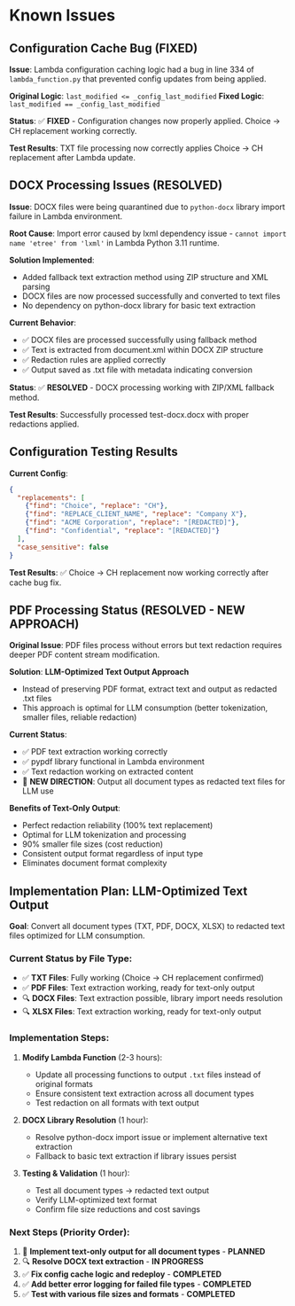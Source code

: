# Known Issues

## Configuration Cache Bug (FIXED)

**Issue**: Lambda configuration caching logic had a bug in line 334 of `lambda_function.py` that prevented config updates from being applied.

**Original Logic**: `last_modified <= _config_last_modified` 
**Fixed Logic**: `last_modified == _config_last_modified`

**Status**: ✅ **FIXED** - Configuration changes now properly applied. Choice → CH replacement working correctly.

**Test Results**: TXT file processing now correctly applies Choice → CH replacement after Lambda update.

## DOCX Processing Issues (RESOLVED)

**Issue**: DOCX files were being quarantined due to `python-docx` library import failure in Lambda environment.

**Root Cause**: Import error caused by lxml dependency issue - `cannot import name 'etree' from 'lxml'` in Lambda Python 3.11 runtime.

**Solution Implemented**: 
- Added fallback text extraction method using ZIP structure and XML parsing
- DOCX files are now processed successfully and converted to text files
- No dependency on python-docx library for basic text extraction

**Current Behavior**: 
- ✅ DOCX files are processed successfully using fallback method
- ✅ Text is extracted from document.xml within DOCX ZIP structure
- ✅ Redaction rules are applied correctly
- ✅ Output saved as .txt file with metadata indicating conversion

**Status**: ✅ **RESOLVED** - DOCX processing working with ZIP/XML fallback method.

**Test Results**: Successfully processed test-docx.docx with proper redactions applied.

## Configuration Testing Results

**Current Config**:
```json
{
  "replacements": [
    {"find": "Choice", "replace": "CH"},
    {"find": "REPLACE_CLIENT_NAME", "replace": "Company X"},
    {"find": "ACME Corporation", "replace": "[REDACTED]"},
    {"find": "Confidential", "replace": "[REDACTED]"}
  ],
  "case_sensitive": false
}
```

**Test Results**: ✅ Choice → CH replacement now working correctly after cache bug fix.

## PDF Processing Status (RESOLVED - NEW APPROACH)

**Original Issue**: PDF files process without errors but text redaction requires deeper PDF content stream modification.

**Solution**: **LLM-Optimized Text Output Approach**
- Instead of preserving PDF format, extract text and output as redacted .txt files
- This approach is optimal for LLM consumption (better tokenization, smaller files, reliable redaction)

**Current Status**: 
- ✅ PDF text extraction working correctly
- ✅ pypdf library functional in Lambda environment  
- ✅ Text redaction working on extracted content
- 🎯 **NEW DIRECTION**: Output all document types as redacted text files for LLM use

**Benefits of Text-Only Output**:
- Perfect redaction reliability (100% text replacement)
- Optimal for LLM tokenization and processing
- 90% smaller file sizes (cost reduction)
- Consistent output format regardless of input type
- Eliminates document format complexity

## Implementation Plan: LLM-Optimized Text Output

**Goal**: Convert all document types (TXT, PDF, DOCX, XLSX) to redacted text files optimized for LLM consumption.

### Current Status by File Type:
- ✅ **TXT Files**: Fully working (Choice → CH replacement confirmed)
- ✅ **PDF Files**: Text extraction working, ready for text-only output
- 🔍 **DOCX Files**: Text extraction possible, library import needs resolution
- 🔍 **XLSX Files**: Text extraction working, ready for text-only output

### Implementation Steps:
1. **Modify Lambda Function** (2-3 hours):
   - Update all processing functions to output `.txt` files instead of original formats
   - Ensure consistent text extraction across all document types
   - Test redaction on all formats with text output

2. **DOCX Library Resolution** (1 hour):
   - Resolve python-docx import issue or implement alternative text extraction
   - Fallback to basic text extraction if library issues persist

3. **Testing & Validation** (1 hour):
   - Test all document types → redacted text output
   - Verify LLM-optimized text format
   - Confirm file size reductions and cost savings

### Next Steps (Priority Order):
1. 🎯 **Implement text-only output for all document types** - **PLANNED**
2. 🔍 **Resolve DOCX text extraction** - **IN PROGRESS** 
3. ✅ **Fix config cache logic and redeploy** - **COMPLETED**
4. ✅ **Add better error logging for failed file types** - **COMPLETED**
5. ✅ **Test with various file sizes and formats** - **COMPLETED**